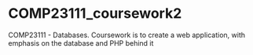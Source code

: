 # COMP23111_coursework2
COMP23111 - Databases. Coursework is to create a web application, with emphasis on the database and PHP behind it
